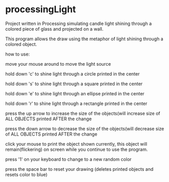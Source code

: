 processingLight
===============

Project written in Processing simulating candle light shining through a colored piece of glass and projected on a wall.


This program allows the draw using the metaphor of light shining through a colored object.

how to use:

move your mouse around to move the light source

hold down 'c' to shine light through a circle printed in the center

hold down 's' to shine light through a square printed in the center

hold down 'e' to shine light through an ellipse printed in the center

hold down 'r' to shine light through a rectangle printed in the center

press the up arrow to increase the size of the objects(will increase size of ALL OBJECTS printed AFTER the change

press the down arrow to decrease the size of the objects(will decrease size of ALL OBJECTS printed AFTER the change

click your mouse to print the object shown currently, this object will remain(flickering) on screen while you continue to use the program.

press '1' on your keyboard to change to a new random color

press the space bar to reset your drawing (deletes printed objects and resets color to blue)

